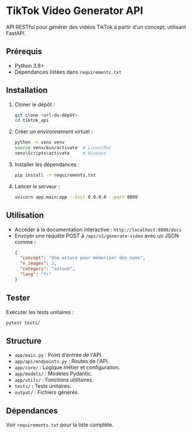 # TikTok Video Generator API

API RESTful pour générer des vidéos TikTok à partir d'un concept, utilisant FastAPI.

## Prérequis
- Python 3.8+
- Dépendances listées dans `requirements.txt`

## Installation
1. Cloner le dépôt :
   ```bash
   git clone <url-du-dépôt>
   cd tiktok_api
   ```
2. Créer un environnement virtuel :
   ```bash
   python -m venv venv
   source venv/bin/activate  # Linux/Mac
   venv\Scripts\activate     # Windows
   ```
3. Installer les dépendances :
   ```bash
   pip install -r requirements.txt
   ```
4. Lancer le serveur :
   ```bash
   uvicorn app.main:app --host 0.0.0.0 --port 8000
   ```

## Utilisation
- Accéder à la documentation interactive : `http://localhost:8000/docs`
- Envoyer une requête POST à `/api/v1/generate-video` avec un JSON comme :
  ```json
  {
    "concept": "Une astuce pour mémoriser des noms",
    "n_images": 3,
    "category": "astuce",
    "lang": "fr"
  }
  ```

## Tester
Exécuter les tests unitaires :
```bash
pytest tests/
```

## Structure
- `app/main.py` : Point d'entrée de l'API.
- `app/api/endpoints.py` : Routes de l'API.
- `app/core/` : Logique métier et configuration.
- `app/models/` : Modèles Pydantic.
- `app/utils/` : Fonctions utilitaires.
- `tests/` : Tests unitaires.
- `output/` : Fichiers générés.

## Dépendances
Voir `requirements.txt` pour la liste complète.